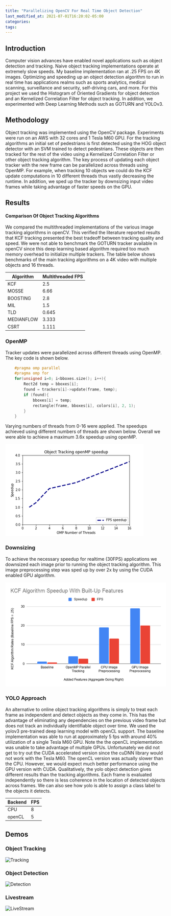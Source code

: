```yaml
---
title: "Parallelizing OpenCV For Real Time Object Detection"
last_modified_at: 2021-07-01T16:20:02-05:00
categories:
tags:
---
```


## Introduction

Computer vision advances have enabled novel applications such as object detection and tracking.  Naive object tracking implementations operate at extremely slow speeds. My baseline implementation ran at .25 FPS on 4K images. Optimizing and speeding up an object detection algorithm to run in real time has applications realms such as sports analytics, medical scanning, surveillance and security, self-driving cars, and more. For this project we used the Histogram of Oriented Gradients for object detection and an Kernelized Correlation Filter for object tracking. In addition, we experimented with Deep Learning Methods such as GOTURN and YOLOv3. 



## Methodology

Object tracking was implemented using the OpenCV package. Experiments were run on an AWS with 32 cores and 1 Tesla M60 GPU. For the tracking algorithms an initial set of pedestrians is first detected using the HOG object detector with an SVM trained to detect pedestrians. These objects are then tracked for the rest of the video using a Kernelized Correlation Filter or other object tracking algorithm. The key process of updating each object tracker with the new frame can be parallelized across threads using OpenMP. For example, when tracking 10 objects we could do the KCF update computations in 10 different threads thus vastly decreasing the runtime. In addition, we sped up the tracker by downsizing input video frames while taking advantage of faster speeds on the GPU. 

## Results

#### Comparison Of Object Tracking Algorithms

We compared the multithreaded implementations of the various image tracking algorithms in openCV. This verified the literature reported results that KCF tracking presented the best tradeoff between tracking quality and speed. We were not able to benchmark the GOTURN tracker available in openCV since this deep learning based algorithm required too much memory overhead to initialize multiple trackers. The table below shows benchmarks of the main tracking algorithms on a 4K video with multiple objects and 16 threads.

| Algorithm  | Multithreaded FPS |
| ---------- | ----------------- |
| KCF        | 2.5               |
| MOSSE      | 6.66              |
| BOOSTING   | 2.8               |
| MIL        | 1.5               |
| TLD        | 0.645             |
| MEDIANFLOW | 3.333             |
| CSRT       | 1.111             |

### OpenMP

Tracker updates were parallelized across different threads using OpenMP. The key code is shown below. 

```cpp
    #pragma omp parallel
    #pragma omp for
    for(unsigned i=0; i<bboxes.size(); i++){
        Rect2d temp = bboxes[i];
        found = trackers[i]->update(frame, temp);
        if (found){
            bboxes[i] = temp;
            rectangle(frame, bboxes[i], colors[i], 2, 1);
        }
    }
```

Varying numbers of threads from 0-16 were applied. The speedups achieved using different numbers of threads are shown below. Overall we were able to achieve a maximum 3.6x speedup using openMP.

![Results](/assets/images/opencv/openmptracking.png)

### Downsizing

To achieve the necessary speedup for realtime (30FPS) applications we downsized each image prior to running the object tracking algorithm. This image preprocessing step was sped up by over 2x by using the CUDA enabled GPU algorithm.


![Speedup](/assets/images/opencv/KCF%20Algorithm%20Speedup%20With%20Built-Up%20Features.png)

### YOLO Approach

An alternative to online object tracking algorithms is simply to treat each frame as independent and detect objects as they come in. This has the advantage of eliminating any dependencies on the previous video frame but does not track an individually identifiable object over time. We used the yolov3 pre-trained deep learning model with openCL support. The baseline implementation was able to run at approximately 5 fps with around 40% utilization of a single Tesla M60 GPU. Note the the openCL implementation was unable to take advantage of multiple GPUs. Unfortunately we did not get to try out the CUDA accelerated version since the cuDNN library would not work with the Tesla M60. The openCL version was actually slower than the CPU. However, we would expect much better performance using the GPU version with CUDA. Qualitatively, the yolo object detection gives different results than the tracking algorithms. Each frame is evaluated independently so there is less coherence in the location of detected objects across frames. We can also see how yolo is able to assign a class label to the objects it detects.

| Backend | FPS |
| ------- | --- |
| CPU     | 8   |
| openCL  | 5   |


## Demos

### Object Tracking

![Tracking](/assets/images/opencv/tracking.gif)

### Object Detection

![Detection](/assets/images/opencv/detection2.gif)

### Livestream

![LiveStream](/assets/images/opencv/livedemo.gif)